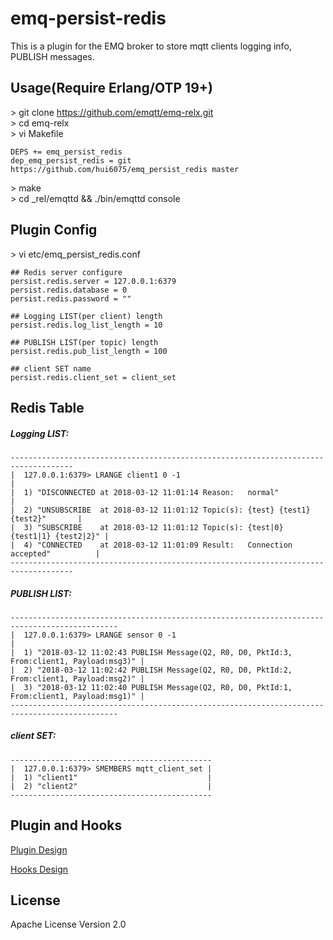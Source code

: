 emq-persist-redis
===================

This is a plugin for the EMQ broker to store mqtt clients logging info, PUBLISH messages.

Usage(Require Erlang/OTP 19+)
-------------
\> git clone https://github.com/emqtt/emq-relx.git </br>
\> cd emq-relx </br>
\> vi Makefile </br>
```
DEPS += emq_persist_redis
dep_emq_persist_redis = git https://github.com/hui6075/emq_persist_redis master
```
\> make </br>
\> cd _rel/emqttd && ./bin/emqttd console </br>

Plugin Config
-------------

\> vi etc/emq_persist_redis.conf </br>
```
## Redis server configure
persist.redis.server = 127.0.0.1:6379
persist.redis.database = 0
persist.redis.password = ""

## Logging LIST(per client) length
persist.redis.log_list_length = 10

## PUBLISH LIST(per topic) length
persist.redis.pub_list_length = 100

## client SET name
persist.redis.client_set = client_set
```
Redis Table
------------
##### Logging LIST:
```
------------------------------------------------------------------------------------
|  127.0.0.1:6379> LRANGE client1 0 -1                                             |
|  1) "DISCONNECTED at 2018-03-12 11:01:14 Reason:   normal"                       |
|  2) "UNSUBSCRIBE  at 2018-03-12 11:01:12 Topic(s): {test} {test1} {test2}"       |
|  3) "SUBSCRIBE    at 2018-03-12 11:01:12 Topic(s): {test|0} {test1|1} {test2|2}" |
|  4) "CONNECTED    at 2018-03-12 11:01:09 Result:   Connection accepted"          |
------------------------------------------------------------------------------------
```
##### PUBLISH LIST:
```
----------------------------------------------------------------------------------------------
|  127.0.0.1:6379> LRANGE sensor 0 -1                                                        |
|  1) "2018-03-12 11:02:43 PUBLISH Message(Q2, R0, D0, PktId:3, From:client1, Payload:msg3)" |
|  2) "2018-03-12 11:02:42 PUBLISH Message(Q2, R0, D0, PktId:2, From:client1, Payload:msg2)" |
|  3) "2018-03-12 11:02:40 PUBLISH Message(Q2, R0, D0, PktId:1, From:client1, Payload:msg1)" |
----------------------------------------------------------------------------------------------
```
##### client SET:
```
---------------------------------------------
|  127.0.0.1:6379> SMEMBERS mqtt_client_set |
|  1) "client1"                             |
|  2) "client2"                             |
---------------------------------------------
```

Plugin and Hooks
-----------------

[Plugin Design](http://docs.emqtt.com/en/latest/design.html#plugin-design)

[Hooks Design](http://docs.emqtt.com/en/latest/design.html#hooks-design)

License
-------

Apache License Version 2.0
